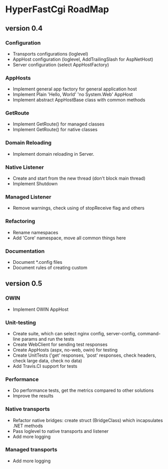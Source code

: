 # HyperFastCgi RoadMap

## version 0.4

### Configuration
* Transports configurations (loglevel)
* AppHost configuration (loglevel, AddTrailingSlash for AspNetHost)
* Server configuration (select AppHostFactory)

### AppHosts
* Implement general app factory for general application host
* Implement Plain 'Hello, World' 'no System.Web' AppHost
* Implement abstract AppHostBase class with common methods

### GetRoute
* Implement GetRoute() for managed classes
* Implement GetRoute() for native classes

### Domain Reloading
* Implement domain reloading in Server.

### Native Listener
* Create and start from the new thread (don't block main thread)
* Implement Shutdown

### Managed Listener
* Remove warnings, check using of stopReceive flag and others

### Refactoring
* Rename namespaces
* Add 'Core' namespace, move all common things here

### Documentation
* Document *.config files
* Document rules of creating custom  

## version 0.5

### OWIN
* Implement OWIN AppHost

### Unit-testing
* Create suite, which can select nginx config, server-config, command-line params and run the tests
* Create WebClient for sending test responses
* Create AppHosts (aspx, no-web, owin) for testing
* Create UnitTests ('get' responses, 'post' responses, check headers, check large data, check no data)
* Add Travis.CI support for tests

### Performance
* Do performance tests, get the metrics compared to other solutions
* Improve the results

### Native transports
* Refactor native bridges: create struct (BridgeClass) which incapsulates .NET  methods 
* Pass loglevel to native transports and listener
* Add more logging

### Managed transports
* Add more logging